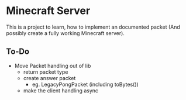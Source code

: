 # Minecraft Server
This is a project to learn, how to implement an documented packet (And possibly create a fully working Minecraft server).


## To-Do

- Move Packet handling out of lib
  - return packet type
  - create answer packet
    - eg. LegacyPongPacket (including toBytes())
  - make the client handling async
